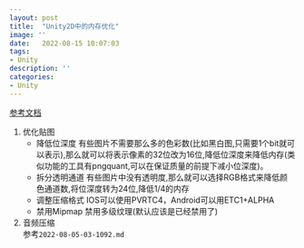```yaml
---
layout: post
title:  "Unity2D中的内存优化"
image: ''
date:   2022-08-15 10:07:03
tags:
- Unity
description: ''
categories: 
- Unity
---
```

[参考文档](https://segmentfault.com/a/1190000019844821)  
1. 优化贴图
    * 降低位深度 
    有些图片不需要那么多的色彩数(比如黑白图,只需要1个bit就可以表示),那么就可以将表示像素的32位改为16位,降低位深度来降低内存(类似功能的工具有pngquant,可以在保证质量的前提下减小位深度)。
    * 拆分透明通道
    有些图片中没有透明度,那么就可以选择RGB格式来降低颜色通道数,将位深度转为24位,降低1/4的内存
    * 调整压缩格式
    IOS可以使用PVRTC4，Android可以用ETC1+ALPHA
    * 禁用Mipmap
    禁用多级纹理(默认应该是已经禁用了)
2. 音频压缩  
    参考```2022-08-05-03-1092.md```
    